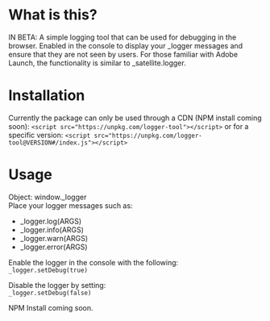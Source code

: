 # What is this?
IN BETA: A simple logging tool that can be used for debugging in the browser. Enabled in the console to display your _logger messages and ensure that they are not seen by users. For those familiar with Adobe Launch, the functionality is similar to _satellite.logger.

# Installation
Currently the package can only be used through a CDN (NPM install coming soon):
`<script src="https://unpkg.com/logger-tool"></script>`
or for a specific version:
`<script src="https://unpkg.com/logger-tool@VERSION#/index.js"></script>`

# Usage
Object: window._logger<br>
Place your logger messages such as:<br>
- _logger.log(ARGS)
- _logger.info(ARGS)
- _logger.warn(ARGS)
- _logger.error(ARGS)

Enable the logger in the console with the following:<br>
`_logger.setDebug(true)`

Disable the logger by setting:<br>
`_logger.setDebug(false)`

NPM Install coming soon.